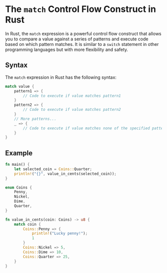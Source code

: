 # The `match` Control Flow Construct in Rust

In Rust, the `match` expression is a powerful control flow construct that allows you to compare a value against a series of patterns and execute code based on which pattern matches. It is similar to a `switch` statement in other programming languages but with more flexibility and safety.

## Syntax
The `match` expression in Rust has the following syntax:

```rust
match value {
    pattern1 => {
        // Code to execute if value matches pattern1
    }
    pattern2 => {
        // Code to execute if value matches pattern2
    }
    // More patterns...
    _ => {
        // Code to execute if value matches none of the specified patterns
    }
}
```

## Example
```rust
fn main() {
    let selected_coin = Coins::Quarter;
    println!("{}", value_in_cents(selected_coin)); 
}

enum Coins {
    Penny, 
    Nickel,
    Dime, 
    Quarter,
}

fn value_in_cents(coin: Coins) -> u8 {
    match coin {
        Coins::Penny => {
            println!("Lucky penny!");
            1
        }
        Coins::Nickel => 5,
        Coins::Dime => 10,
        Coins::Quarter => 25,
    }
}
```

